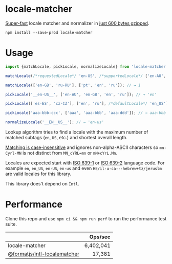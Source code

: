 # locale-matcher

[Super-fast](#performance) locale matcher and normalizer in [just 600 bytes gzipped](https://bundlephobia.com/package/locale-matcher).

```shell
npm install --save-prod locale-matcher
```

# Usage

```ts
import {matchLocale, pickLocale, normalizeLocale} from 'locale-matcher';

matchLocale(/*requestedLocale*/ 'en-US', /*supportedLocale*/ ['en-AU', 'en-GB', 'en', 'ru']); // → 2

matchLocale(['en-GB', 'ru-RU'], ['pt', 'en', 'ru']); // → 1

pickLocale('__en-US__', ['en-AU', 'en-GB', 'en', 'ru']); // → 'en'

pickLocale(['es-ES', 'cz-CZ'], ['en', 'ru'], /*defaultLocale*/ 'en_US'); // → 'en_US'

pickLocale('aaa-bbb-ccc', ['aaa', 'aaa-bbb', 'aaa-ddd']); // → aaa-bbb

normalizeLocale('__EN__US__'); // → 'en-us'
```

Lookup algorithm tries to find a locale with the maximum number of matched subtags (`en`, `US`, etc.) and shortest
overall length.

[Matching is case-insensitive](https://tools.ietf.org/search/bcp47#section-2.1.1) and ignores non-alpha-ASCII characters
so `mn-Cyrl-MN` is not distinct from `MN_cYRL=mn` or `mN+cYrL.Mn`.

Locales are expected start with [ISO 639-1](https://en.wikipedia.org/wiki/ISO_639-1) or
[ISO 639-2](https://en.wikipedia.org/wiki/ISO_639-2) language code. For example `en`, `en_US`, `en-US`, `en-us`
and even `HE/il-u-ca---hebrew+tz/jeruslm` are valid locales for this library.

This library does't depend on `Intl`.

# Performance

Clone this repo and use `npm ci && npm run perf` to run the performance test suite.

|  | Ops/sec |
| --- | ---: | 
| locale-matcher | 6,402,041 |
| [@formatjs/intl-localematcher](https://formatjs.io/docs/polyfills/intl-localematcher/) | 17,381 |

